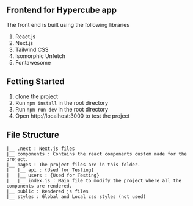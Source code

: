 ## Frontend for Hypercube app
The front end is built using the following libraries
1. React.js
2. Next.js
3. Tailwind CSS
4. Isomorphic Unfetch
5. Fontawesome

## Fetting Started

1. clone the project
2. Run `npm install` in the root directory
3. Run `npm run dev` in the root directory
4. Open http://localhost:3000 to test the project

## File Structure

```
|__ .next : Next.js files
|__ components : Contains the react components custom made for the project.
|__ pages : The project files are in this folder.
|   |__ api : {Used for Testing}
|   |__ users : {Used for Testing}
|   |__ index.js : Main file to modify the project where all the components are rendered.
|__ public : Rendered js files
|__ styles : Global and Local css styles (not used)
```